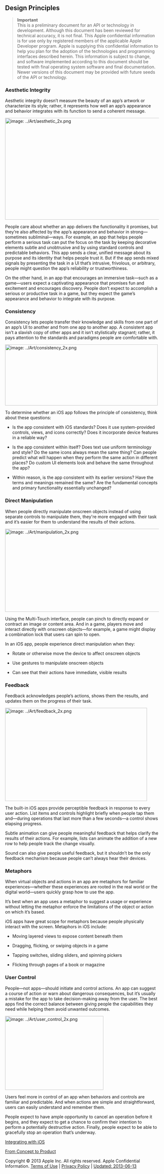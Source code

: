 ## Design Principles

>	**Important**  
>	This is a preliminary document for an API or technology in development. Although this document has been reviewed for technical accuracy, it is not final. This Apple confidential information is for use only by registered members of the applicable Apple Developer program. Apple is supplying this confidential information to help you plan for the adoption of the technologies and programming interfaces described herein. This information is subject to change, and software implemented according to this document should be tested with final operating system software and final documentation. Newer versions of this document may be provided with future seeds of the API or technology.

### Aesthetic Integrity

  Aesthetic integrity doesn’t measure the beauty of an app’s artwork or characterize its style; rather, it represents how well an app’s appearance and behavior integrates with its function to send a coherent message. 

<img src="../image/DesignStrategies/Design Principles/aesthetic_2x.png" alt="image: ../Art/aesthetic_2x.png" width="638" height="332">

  People care about whether an app delivers the functionality it promises, but they’re also affected by the app’s appearance and behavior in strong—sometimes subliminal—ways. For example, an app that helps people perform a serious task can put the focus on the task by keeping decorative elements subtle and unobtrusive and by using standard controls and predictable behaviors. This app sends a clear, unified message about its purpose and its identity that helps people trust it. But if the app sends mixed signals by presenting the task in a UI that’s intrusive, frivolous, or arbitrary, people might question the app’s reliability or trustworthiness.

  On the other hand, in an app that encourages an immersive task—such as a game—users expect a captivating appearance that promises fun and excitement and encourages discovery. People don’t expect to accomplish a serious or productive task in a game, but they expect the game’s appearance and behavior to integrate with its purpose. 

### Consistency

  Consistency lets people transfer their knowledge and skills from one part of an app’s UI to another and from one app to another app. A consistent app isn’t a slavish copy of other apps and it isn’t stylistically stagnant; rather, it pays attention to the standards and paradigms people are comfortable with.

<img src="../image/DesignStrategies/Design Principles/consistency_2x.png" alt="image: ../Art/consistency_2x.png" width="500" height="199">


  To determine whether an iOS app follows the principle of consistency, think about these questions:

*   Is the app consistent with iOS standards? Does it use system-provided controls, views, and icons correctly? Does it incorporate device features in a reliable way?

*   Is the app consistent within itself? Does text use uniform terminology and style? Do the same icons always mean the same thing? Can people predict what will happen when they perform the same action in different places? Do custom UI elements look and behave the same throughout the app?

*   Within reason, is the app consistent with its earlier versions? Have the terms and meanings remained the same? Are the fundamental concepts and primary functionality essentially unchanged?

### Direct Manipulation

  When people directly manipulate onscreen objects instead of using separate controls to manipulate them, they're more engaged with their task and it’s easier for them to understand the results of their actions.
  
<img src="../image/DesignStrategies/Design Principles/manipulation_2x.png" alt="image: ../Art/manipulation_2x.png" width="557" height="271">

  Using the Multi-Touch interface, people can pinch to directly expand or contract an image or content area. And in a game, players move and interact directly with onscreen objects—for example, a game might display a combination lock that users can spin to open.

  In an iOS app, people experience direct manipulation when they:

*   Rotate or otherwise move the device to affect onscreen objects

*   Use gestures to manipulate onscreen objects

*   Can see that their actions have immediate, visible results

### Feedback

  Feedback acknowledges people’s actions, shows them the results, and updates them on the progress of their task. 
  
<img src="../image/DesignStrategies/Design Principles/feedback_2x.png" alt="image: ../Art/feedback_2x.png" width="465" height="304">

  The built-in iOS apps provide perceptible feedback in response to every user action. List items and controls highlight briefly when people tap them and—during operations that last more than a few seconds—a control shows elapsing progress. 

  Subtle animation can give people meaningful feedback that helps clarify the results of their actions. For example, lists can animate the addition of a new row to help people track the change visually. 

  Sound can also give people useful feedback, but it shouldn’t be the only feedback mechanism because people can’t always hear their devices.

### Metaphors

  When virtual objects and actions in an app are metaphors for familiar experiences—whether these experiences are rooted in the real world or the digital world—users quickly grasp how to use the app.

  It’s best when an app uses a metaphor to suggest a usage or experience without letting the metaphor enforce the limitations of the object or action on which it’s based.

  iOS apps have great scope for metaphors because people physically interact with the screen. Metaphors in iOS include:

*   Moving layered views to expose content beneath them

*   Dragging, flicking, or swiping objects in a game

*   Tapping switches, sliding sliders, and spinning pickers

*   Flicking through pages of a book or magazine

### User Control

  People—not apps—should initiate and control actions. An app can suggest a course of action or warn about dangerous consequences, but it’s usually a mistake for the app to take decision-making away from the user. The best apps find the correct balance between giving people the capabilities they need while helping them avoid unwanted outcomes. 

<img src="../image/DesignStrategies/Design Principles/user_control_2x.png" alt="image: ../Art/user_control_2x.png" width="322" height="241">

  Users feel more in control of an app when behaviors and controls are familiar and predictable. And when actions are simple and straightforward, users can easily understand and remember them. 

  People expect to have ample opportunity to cancel an operation before it begins, and they expect to get a chance to confirm their intention to perform a potentially destructive action. Finally, people expect to be able to gracefully stop an operation that’s underway.

[Integrating with iOS](Integration.html#//apple_ref/doc/uid/TP40006556-CH61-SW1)

[From Concept to Product](Process.html#//apple_ref/doc/uid/TP40006556-CH6-SW1)

Copyright © 2013 Apple Inc. All rights reserved. Apple Confidential Information. 
[Terms of Use](http://www.apple.com/legal/terms/site.html)   |  [Privacy Policy](http://www.apple.com/legal/privacy/)  |   [Updated: 2013-06-13](RevisionHistory.html#//apple_ref/doc/uid/TP40006556-CH99-SW1)